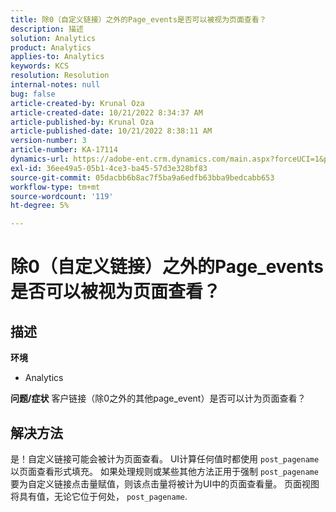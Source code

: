 ```yaml
---
title: 除0（自定义链接）之外的Page_events是否可以被视为页面查看？
description: 描述
solution: Analytics
product: Analytics
applies-to: Analytics
keywords: KCS
resolution: Resolution
internal-notes: null
bug: false
article-created-by: Krunal Oza
article-created-date: 10/21/2022 8:34:37 AM
article-published-by: Krunal Oza
article-published-date: 10/21/2022 8:38:11 AM
version-number: 3
article-number: KA-17114
dynamics-url: https://adobe-ent.crm.dynamics.com/main.aspx?forceUCI=1&pagetype=entityrecord&etn=knowledgearticle&id=e0d0b62f-1b51-ed11-bba2-0022480867fb
exl-id: 36ee49a5-05b1-4ce3-ba45-57d3e328bf83
source-git-commit: 05dacbb6b8ac7f5ba9a6edfb63bba9bedcabb653
workflow-type: tm+mt
source-wordcount: '119'
ht-degree: 5%

---
```


# 除0（自定义链接）之外的Page_events是否可以被视为页面查看？

## 描述

<b>环境</b>
- Analytics



<b>问题/症状</b>
客户链接（除0之外的其他page_event）是否可以计为页面查看？


## 解决方法


是！自定义链接可能会被计为页面查看。 UI计算任何值时都使用 `post_pagename` 以页面查看形式填充。 如果处理规则或某些其他方法正用于强制 `post_pagename` 要为自定义链接点击量赋值，则该点击量将被计为UI中的页面查看量。 页面视图将具有值，无论它位于何处， `post_pagename`.
